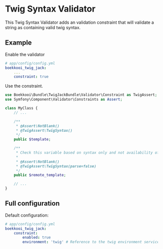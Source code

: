 Twig Syntax Validator
=============
This Twig Syntax Validator adds an validation constraint that will validate a string as containing valid twig syntax.

Example
-------------
Enable the validator
```YAML
# app/config/config.yml
boekkooi_twig_jack:
    ...
    constraint: true
```

Use the constraint.
```php
use Boekkooi\Bundle\TwigJackBundle\Validator\Constraint as TwigAssert;
use Symfony\Component\Validator\Constraints as Assert;

class MyClass {
    // ...

    /**
     * @Assert\NotBlank()
     * @TwigAssert\TwigSyntax()
     */
    public $template;

    /**
     * Check this variable based on syntax only and not availability of the methods, filters, etc. used
     *
     * @Assert\NotBlank()
     * @TwigAssert\TwigSyntax(parse=false)
     */
    public $remote_template;

    // ...
}
```

Full configuration
-------------
Default configuration:
```yaml
# app/config/config.yml
boekkooi_twig_jack:
    constraint:
        enabled: true
        environment: 'twig' # Reference to the twig environment service to use by default.
```
